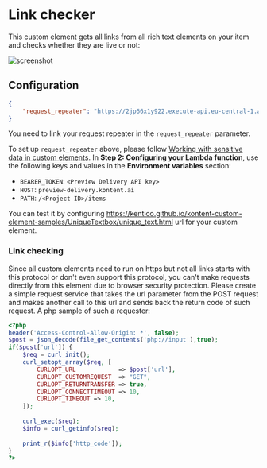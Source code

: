 # Link checker

This custom element gets all links from all rich text elements on your item and checks whether they are live or not:

![screenshot](http://amend.cz/link_checker.gif)

## Configuration

```json
{
    "request_repeater": "https://2jp66x1y922.execute-api.eu-central-1.amazonaws.com/default/requestRepeater"
}
```

You need to link your request repeater in the `request_repeater` parameter.

To set up `request_repeater` above, please follow [Working with sensitive data in custom elements](https://docs.kontent.ai/tutorials/develop-apps/integrate/working-with-sensitive-data-in-custom-elements).
In **Step 2: Configuring your Lambda function**, use the following keys and values in the **Environment variables** section:
  - `BEARER_TOKEN`: `<Preview Delivery API key>`
  - `HOST`: `preview-delivery.kontent.ai`
  - `PATH`: `/<Project ID>/items`

You can test it by configuring https://kentico.github.io/kontent-custom-element-samples/UniqueTextbox/unique_text.html url for your custom element.

### Link checking

Since all custom elements need to run on https but not all links starts with this protocol or don't even support this protocol, you can't make requests directly from this element due to browser security protection.
Please create a simple request service that takes the url parameter from the POST request and makes another call to this url and sends back the return code of such request.
A php sample of such a requester:

```php
<?php
header('Access-Control-Allow-Origin: *', false);
$post = json_decode(file_get_contents('php://input'),true);
if($post['url']) {
	$req = curl_init();
	curl_setopt_array($req, [
		CURLOPT_URL            => $post['url'],
		CURLOPT_CUSTOMREQUEST  => "GET",
		CURLOPT_RETURNTRANSFER => true,
		CURLOPT_CONNECTTIMEOUT => 10,
		CURLOPT_TIMEOUT => 10,
	]);
		
	curl_exec($req);
	$info = curl_getinfo($req);
	
	print_r($info['http_code']);
}
?>
```
